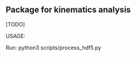 ## Package for kinematics analysis

[TODO]

USAGE:

Run: python3 scripts/process_hdf5.py <Path to no-vid.hdf5>
